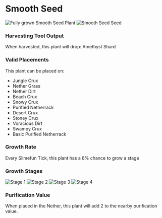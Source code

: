# Smooth Seed

![Fully grown Smooth Seed Plant](https://mc-heads.net/head/93ee8ff4259fb10ea229399c0bc4b12e3c393d3dc94a0c4610a6bc2ec11940f9) ![Smooth Seed Seed](https://mc-heads.net/head/981f7002b063a4b70360efa779eb58b0b3c9c8d59d57bc33f772eaf748e60a79)

### Harvesting Tool Output

When harvested, this plant will drop: Amethyst Shard

### Valid Placements

This plant can be placed on:

- Jungle Crux
- Nether Grass
- Nether Dirt
- Beach Crux
- Snowy Crux
- Purified Netherrack
- Desert Crux
- Stoney Crux
- Voracious Dirt
- Swampy Crux
- Basic Purified Netherrack


### Growth Rate

Every Slimefun Tick, this plant has a 8% chance to grow a stage

### Growth Stages

![Stage 1](https://mc-heads.net/head/dd0d11751f3d31e6518fc586e1824fb57f8ee17ea45c0bff123a81d77089be80) ![Stage 2](https://mc-heads.net/head/8bcdd04b32b650ba86b6677e40432272a658dc198fbf26d75d6e72aba9475a09) ![Stage 3](https://mc-heads.net/head/77430fece1a8c15ffa95fea4c3d61da7fbb7ff1006969183fa27f2c844eace16) ![Stage 4](https://mc-heads.net/head/6892e85b05a02e28d85cdec359547919d31fb71b9f70af89bb0ef0c710e9dddb)

### Purification Value

When placed in the Nether, this plant will add 2 to the nearby purification value.
